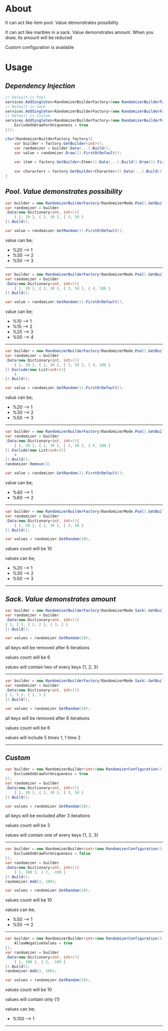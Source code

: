 # About

It can act like item pool. Value demonstrates possibility

It can act like marbles in a sack. Value demonstrates amount. When you draw, its amount will be reduced

Custom configuration is available

# Usage

*Dependency Injection*
-

``` c#
// Default is Pool
services.AddSingleton<RandomizerBuilderFactory>(new RandomizerBuilderFactory(RandomizerMode.Pool));
// Default is Sack
services.AddSingleton<RandomizerBuilderFactory>(new RandomizerBuilderFactory(RandomizerMode.Sack));
// Default is Custom
services.AddSingleton<RandomizerBuilderFactory>(new RandomizerBuilderFactory(new RandomizerConfiguration(){
    ExcludeOnDrawForUniqueness = true
}));
```

``` c#
ctor(RandomizerBuilderFactory factory){
    var builder = factory.GetBuilder<int>();
    var randomizer = builder.Data(...).Build();
    var value = randomizer.Draw(1).FirstOrDefault();
    
    var item = factory.GetBuilder<Item>().Data(...).Build().Draw(1).FirstOrDefault();
    
    var characters = factory.GetBuilder<Character>().Data(...).Build().Draw(5);
}
```

*Pool. Value demonstrates possibility*
-
``` c#
var builder = new RandomizerBuilderFactory(RandomizerMode.Pool).GetBuilder<int>()
var randomizer = builder
.Data(new Dictionary<int, int>(){
    { 1, 20 }, { 2, 30 }, { 3, 50 }
}).Build();

var value = randomizer.GetRandom(1).FirstOrDefault();
```
value can be;
* %20 --> 1
* %30 --> 2
* %50 --> 3

---
``` c#
var builder = new RandomizerBuilderFactory(RandomizerMode.Pool).GetBuilder<int>()
var randomizer = builder
.Data(new Dictionary<int, int>(){
    { 1, 20 }, { 2, 30 }, { 3, 50 }, { 4, 100 }
}).Build();

var value = randomizer.GetRandom(1).FirstOrDefault();
```
value can be;
* %10 --> 1
* %15 --> 2
* %25 --> 3
* %50 --> 4

---
``` c#
var builder = new RandomizerBuilderFactory(RandomizerMode.Pool).GetBuilder<int>()
var randomizer = builder
.Data(new Dictionary<int, int>(){
    { 1, 20 }, { 2, 30 }, { 3, 50 }, { 4, 100 }
}).Exclude(new List<int>(){
    4
}).Build();

var value = randomizer.GetRandom(1).FirstOrDefault();
```
value can be;
* %20 --> 1
* %30 --> 2
* %50 --> 3

---
``` c#
var builder = new RandomizerBuilderFactory(RandomizerMode.Pool).GetBuilder<int>()
var randomizer = builder
.Data(new Dictionary<int, int>(){
    { 1, 20 }, { 2, 30 }, { 3, 50 }, { 4, 100 }
}).Exclude(new List<int>(){
    4
}).Build();
randomizer.Remove(3)

var value = randomizer.GetRandom(1).FirstOrDefault();
```
value can be;
* %40 --> 1
* %60 --> 2

---
``` c#
var builder = new RandomizerBuilderFactory(RandomizerMode.Pool).GetBuilder<int>()
var randomizer = builder
.Data(new Dictionary<int, int>(){
    { 1, 20 }, { 2, 30 }, { 3, 50 }
}).Build();

var values = randomizer.GetRandom(10);
```
values count will be 10

values can be;
* %20 --> 1
* %30 --> 2
* %50 --> 3

---
*Sack. Value demonstrates amount*
-

``` c#
var builder = new RandomizerBuilderFactory(RandomizerMode.Sack).GetBuilder<int>()
var randomizer = builder
.Data(new Dictionary<int, int>(){
{ 1, 2 }, { 2, 2 }, { 3, 2 }
}).Build();

var values = randomizer.GetRandom(10);
```
all keys will be removed after 6 iterations

values count will be 6

values will contain two of every keys {1, 2, 3}

---
``` c#
var builder = new RandomizerBuilderFactory(RandomizerMode.Sack).GetBuilder<int>()
var randomizer = builder
.Data(new Dictionary<int, int>(){
{ 1, 5 }, { 2, 1 }
}).Build();

var values = randomizer.GetRandom(10);
```
all keys will be removed after 6 iterations

values count will be 6

values will include 5 times 1, 1 time 2

---
*Custom*
-

``` c#
var builder = new RandomizerBuilder<int>(new RandomizerConfiguration(){
    ExcludeOnDrawForUniqueness = true
});
var randomizer = builder
.Data(new Dictionary<int, int>(){
    { 1, 20 }, { 2, 30 }, { 3, 50 }
}).Build();

var values = randomizer.GetRandom(10);
```
all keys will be excluded after 3 iterations

values count will be 3

values will contain one of every keys {1, 2, 3}

---
``` c#
var builder = new RandomizerBuilder<int>(new RandomizerConfiguration(){
    ExcludeOnDrawForUniqueness = false
});
var randomizer = builder
.Data(new Dictionary<int, int>(){
    { 1, 100 }, { 2, -100 }
}).Build();
randomizer.Add(2, 100);

var values = randomizer.GetRandom(10);
```
values count will be 10

values can be;
* %50 --> 1
* %50 --> 2

---
``` c#
var builder = new RandomizerBuilder<int>(new RandomizerConfiguration(){
    AllowNegativeValues = true
});
var randomizer = builder
.Data(new Dictionary<int, int>(){
    { 1, 100 }, { 2, -100 }
}).Build();
randomizer.Add(2, 100);

var values = randomizer.GetRandom(10);
```
values count will be 10

values will contain only {1}

values can be;
* %100 --> 1

---